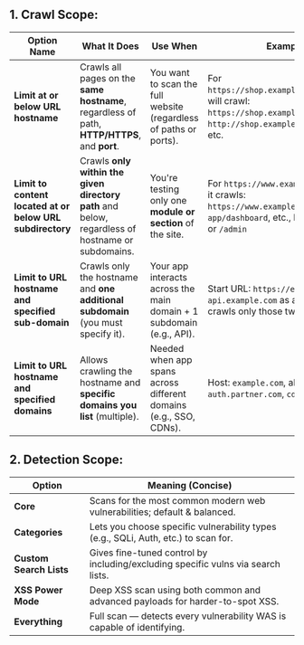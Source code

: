 ## 1. Crawl Scope:
| Option Name                                               | What It Does                                                                                     | Use When                                                             | Example                                                                                                                                     |
| --------------------------------------------------------- | ------------------------------------------------------------------------------------------------ | -------------------------------------------------------------------- | ------------------------------------------------------------------------------------------------------------------------------------------- |
| **Limit at or below URL hostname**                        | Crawls all pages on the **same hostname**, regardless of path, **HTTP/HTTPS**, and **port**.     | You want to scan the full website (regardless of paths or ports).    | For `https://shop.example.com/login`, it will crawl: `https://shop.example.com/checkout`, `http://shop.example.com:8080/api`, etc.          |
| **Limit to content located at or below URL subdirectory** | Crawls **only within the given directory path** and below, regardless of hostname or subdomains. | You're testing only one **module or section** of the site.           | For `https://www.example.com/app/`, it crawls: `https://www.example.com/app/login`, `app/dashboard`, etc., but **not** `/about` or `/admin` |
| **Limit to URL hostname and specified sub-domain**        | Crawls only the hostname and **one additional subdomain** (you must specify it).                 | Your app interacts across the main domain + 1 subdomain (e.g., API). | Start URL: `https://example.com` with `api.example.com` as allowed → crawls only those two                                                  |
| **Limit to URL hostname and specified domains**           | Allows crawling the hostname and **specific domains you list** (multiple).                       | Needed when app spans across different domains (e.g., SSO, CDNs).    | Host: `example.com`, allow also `auth.partner.com`, `cdn.example.net`                                                                       |


## 2. Detection Scope:
| **Option**              | **Meaning (Concise)**                                                              |
| ----------------------- | ---------------------------------------------------------------------------------- |
| **Core**                | Scans for the most common modern web vulnerabilities; default & balanced.          |
| **Categories**          | Lets you choose specific vulnerability types (e.g., SQLi, Auth, etc.) to scan for. |
| **Custom Search Lists** | Gives fine-tuned control by including/excluding specific vulns via search lists.   |
| **XSS Power Mode**      | Deep XSS scan using both common and advanced payloads for harder-to-spot XSS.      |
| **Everything**          | Full scan — detects every vulnerability WAS is capable of identifying.             |
